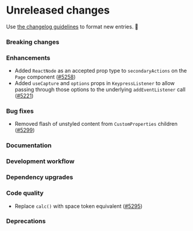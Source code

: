 # Unreleased changes

Use [the changelog guidelines](/documentation/Versioning%20and%20changelog.md) to format new entries. 💜

### Breaking changes

### Enhancements

- Added `ReactNode` as an accepted prop type to `secondaryActions` on the `Page` component ([#5258](https://github.com/Shopify/polaris-react/pull/5258))
- Added `useCapture` and `options` props in `KeypressListener` to allow passing through those options to the underlying `addEventListener` call ([#5221](https://github.com/Shopify/polaris-react/pull/5221))

### Bug fixes

- Removed flash of unstyled content from `CustomProperties` children ([#5299](https://github.com/Shopify/polaris-react/pull/5299))

### Documentation

### Development workflow

### Dependency upgrades

### Code quality

- Replace `calc()` with space token equivalent ([#5295](https://github.com/Shopify/polaris-react/pull/5295))

### Deprecations
